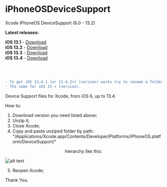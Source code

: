 # iPhoneOSDeviceSupport
Xcode iPhoneOS DeviceSupport (6.0 - 13.2)

**Latest releases:**</br>

**iOS 13.1** - [Download](https://github.com/filsv/iPhoneOSDeviceSupport/raw/master/13.1.zip) </br>
**iOS 13.2** - [Download](https://github.com/filsv/iPhoneOSDeviceSupport/raw/master/13.2.zip) </br>
**iOS 13.3** - [Download](https://github.com/filsv/iPhoneOSDeviceSupport/raw/master/13.3.zip) </br>
**iOS 13.4** - [Download](https://github.com/filsv/iPhoneOSDeviceSupport/raw/master/13.4.zip)

</br>
</br>

```diff
- To get iOS 13.4.1 (or 13.4.2+) (version) works try to rename a folder from this "13.4 (17A5821e)" to "13.4 (needed version)" eg. "13.4 (17A5844a)".
- The same for iOS 15.+ (version).
```

Device Support files for Xcode, from iOS 6, up to 13.4.

How to:

1) Download version you need listed above;
2) Unzip it;
3) Close Xcode;
4) Copy and paste unziped folder by path: "/Applications/Xcode.app/Contents/Developer/Platforms/iPhoneOS.platform/DeviceSupport/" 

<p align="center">hierarchy like this:</p>

![alt text](https://github.com/filsv/iPhoneOSDeviceSupport/raw/master/Screen%20Shot%202019-08-02%20at%2015.09.55.png)

5) Reopen Xcode;

Thank You.
